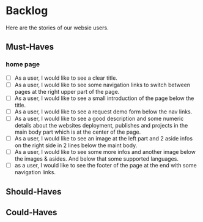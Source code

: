 # Backlog

Here are the stories of our websie users.

## Must-Haves

### home page

- [ ] As a user, I would like to see a clear title.
- [ ] As a user, I would like to see some navigation links to switch between
      pages at the right upper part of the page.
- [ ] As a user, I would like to see a small introduction of the page below the
      title.
- [ ] As a user, I would like to see a request demo form below the nav links.
- [ ] As a user, I would like to see a good description and some numeric details
      about the websites deployment, publishes and projects in the main body
      part which is at the center of the page.
- [ ] As a user, I would like to see an image at the left part and 2 aside infos
      on the right side in 2 lines below the maint body.
- [ ] As a user, I would like to see some more infos and another image below the
      images & asides. And below that some supported languages.
- [ ] as a user, I would like to see the footer of the page at the end with some
      navigation links.

## Should-Haves

## Could-Haves

